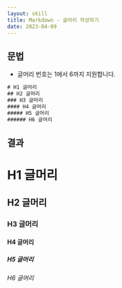 ```yaml
---
layout: skill
title: Markdown - 글머리 작성하기
date: 2023-04-09
---
```





## 문법

- 글머리 번호는 1에서 6까지 지원합니다.

```txt
# H1 글머리
## H2 글머리
### H3 글머리
#### H4 글머리
##### H5 글머리
###### H6 글머리
```


## 결과

# H1 글머리
## H2 글머리
### H3 글머리
#### H4 글머리
##### H5 글머리
###### H6 글머리

